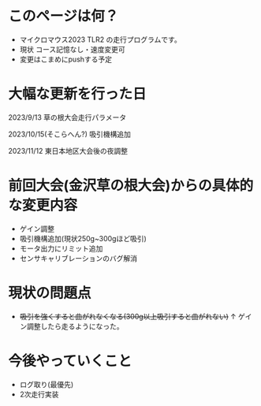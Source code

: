 # このページは何？
  * マイクロマウス2023 TLR2 の走行プログラムです。
  * 現状 コース記憶なし・速度変更可
  * 変更はこまめにpushする予定

# 大幅な更新を行った日 
2023/9/13 草の根大会走行パラメータ

2023/10/15(そこらへん?) 吸引機構追加

2023/11/12 東日本地区大会後の夜調整

# 前回大会(金沢草の根大会)からの具体的な変更内容
  * ゲイン調整
  * 吸引機構追加(現状250g~300gほど吸引)
  * モータ出力にリミット追加
  * センサキャリブレーションのバグ解消

# 現状の問題点
  * ~~吸引を強くすると曲がれなくなる(300g以上吸引すると曲がれない)~~
  ↑ ゲイン調整したら走るようになった。

# 今後やっていくこと
  * ログ取り(最優先)
  * 2次走行実装
